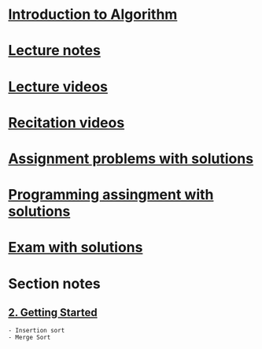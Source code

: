 # [Introduction to Algorithm](https://ocw.mit.edu/courses/electrical-engineering-and-computer-science/6-006-introduction-to-algorithms-fall-2011/)

# [Lecture notes](https://ocw.mit.edu/courses/electrical-engineering-and-computer-science/6-006-introduction-to-algorithms-fall-2011/lecture-notes/)

# [Lecture videos](https://www.youtube.com/watch?v=HtSuA80QTyo&list=PLUl4u3cNGP61Oq3tWYp6V_F-5jb5L2iHb)

# [Recitation videos](https://ocw.mit.edu/courses/electrical-engineering-and-computer-science/6-006-introduction-to-algorithms-fall-2011/recitation-videos/)

# [Assignment problems with solutions](https://ocw.mit.edu/courses/electrical-engineering-and-computer-science/6-006-introduction-to-algorithms-fall-2011/assignments/)

# [Programming assingment with solutions](https://ocw.mit.edu/courses/electrical-engineering-and-computer-science/6-006-introduction-to-algorithms-fall-2011/assignments/)

# [Exam with solutions](https://ocw.mit.edu/courses/electrical-engineering-and-computer-science/6-006-introduction-to-algorithms-fall-2011/exams/)

# Section notes

## [2. Getting Started](./2)

    - Insertion sort
    - Merge Sort
